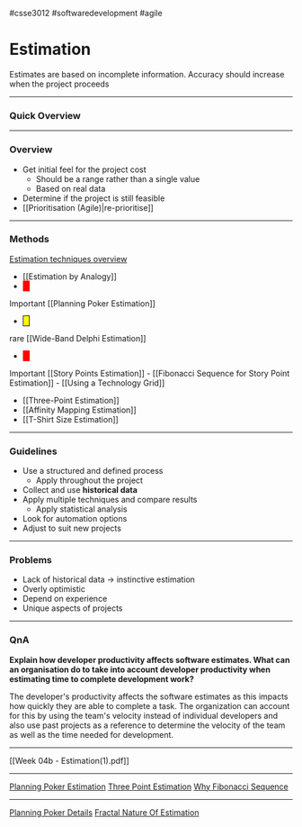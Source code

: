 #csse3012 #softwaredevelopment #agile
# Estimation
Estimates are based on incomplete information. Accuracy should increase when the project proceeds
___
### Quick Overview

___
### Overview
- Get initial feel for the project cost
	- Should be a range rather than a single value
	- Based on real data
- Determine if the project is still feasible
- [[Prioritisation (Agile)|re-prioritise]]

___
### Methods
[Estimation techniques overview](https://www.netsolutions.com/insights/how-to-estimate-projects-in-agile/)


- [[Estimation by Analogy]]
- <span style="color: white; background-color: red ; padding-left: 5px; padding-right: 5px; border: 1px solid red;">
Important 
</span> [[Planning Poker Estimation]]
- <span style="background-color: yellow; padding-left: 5px; padding-right: 5px; border: 1px solid black;">
rare 
</span> [[Wide-Band Delphi Estimation]]
- <span style="color: white; background-color: red ; padding-left: 5px; padding-right: 5px; border: 1px solid red;">
Important 
</span> [[Story Points Estimation]]
	- [[Fibonacci Sequence for Story Point Estimation]]
	- [[Using a Technology Grid]]
- [[Three-Point Estimation]]
- [[Affinity Mapping Estimation]]
- [[T-Shirt Size Estimation]]

___
### Guidelines
- Use a structured and defined process
	- Apply throughout the project
- Collect and use **historical data**
- Apply multiple techniques and compare results
	- Apply statistical analysis
- Look for automation options
- Adjust to suit new projects

___
### Problems
- Lack of historical data -> instinctive estimation
- Overly optimistic
- Depend on experience
- Unique aspects of projects

___
### QnA

**Explain how developer productivity affects software estimates. What can an organisation do to take into account developer productivity when estimating time to complete development work?** 

The developer's productivity affects the software estimates as this impacts how quickly they are able to complete a task. The organization can account for this by using the team's velocity instead of individual developers and also use past projects as a reference to determine the velocity of the team as well as the time needed for development.

___

[[Week 04b - Estimation(1).pdf]]

___
[Planning Poker Estimation](https://www.mountaingoatsoftware.com/agile/planning-poker)
[Three Point Estimation](https://cleancoders.com/blog/2021-02-16-clean-coders-planning-poker)
[Why Fibonacci Sequence](https://www.mountaingoatsoftware.com/blog/why-the-fibonacci-sequence-works-well-for-estimating)

___
[Planning Poker Details](https://wingman-sw.com/articles/planning-poker)
[Fractal Nature Of Estimation](https://codeburst.io/software-estimation-in-the-fractal-dimension-914569e2ccb9)

